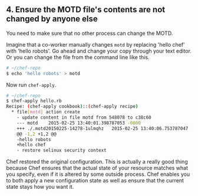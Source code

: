 ## 4. Ensure the MOTD file's contents are not changed by anyone else

You need to make sure that no other process can change the MOTD.

Imagine that a co-worker manually changes <code class="file-path">motd</code> by replacing 'hello chef' with 'hello robots'. Go ahead and change your copy through your text editor. Or you can change the file from the command line like this.

```bash
# ~/chef-repo
$ echo 'hello robots' > motd
```

Now run `chef-apply`.

```bash
# ~/chef-repo
$ chef-apply hello.rb
Recipe: (chef-apply cookbook)::(chef-apply recipe)
  * file[motd] action create
    - update content in file motd from 548078 to c38c60
    --- motd	2015-02-25 13:40:01.398787053 -0800
    +++ ./.motd20150225-14278-1ulmqhz	2015-02-25 13:40:06.753787047 -0800
    @@ -1,2 +1,2 @@
    -hello robots
    +hello chef
    - restore selinux security context
```

Chef restored the original configuration. This is actually a really good thing because Chef ensures that the actual state of your resource matches what you specify, even if it is altered by some outside process. Chef enables you to both apply a new configuration state as well as ensure that the current state stays how you want it.
